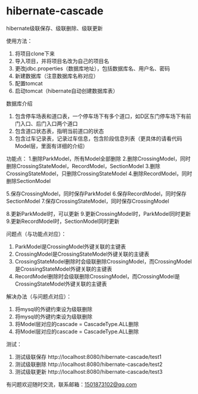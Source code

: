 # hibernate-cascade
hibernate级联保存、级联删除、级联更新

使用方法：
1. 将项目clone下来
2. 导入项目，并将项目名改为自己的项目名
3. 更改jdbc.properties（数据库地址），包括数据库名、用户名、密码
4. 新建数据库（注意数据库名称对应）
5. 配置tomcat
6. 启动tomcat（hibernate自动创建数据库表）

数据库介绍
1. 包含停车场表和道口表，一个停车场下有多个道口，如D区东门停车场下有前门入口、后门入口两个道口
2. 包含道口状态表，指明当前道口的状态
3. 包含过车记录表，记录过车信息，包含阶段信息列表（更具体的请看代码Model层，里面有详细的介绍）

功能点：
1.删除ParkModel，所有Model全部删除
2.删除CrossingModel，同时删除CrossingStateModel，RecordModel，SectionModel
3.删除CrossingStateModel，只删除CrossingStateModel
4.删除RecordModel，同时删除SectionModel

5.保存CrossingModel，同时保存ParkModel
6.保存RecordModel，同时保存SectionModel
7.保存CrossingStateModel，同时保存CrossingModel

8.更新ParkModel时，可以更新
9.更新CrossingModel时，ParkModel同时更新
9.更新RecordModel时，SectionModel同时更新

问题点（与功能点对应）：
1. ParkModel是CrossingModel外键关联的主键表
2. CrossingModel是CrossingStateModel外键关联的主键表
3. CrossingStateModel删除时会级联删除CrossingModel，而CrossingModel是CrossingStateModel外键关联的主键表
4. RecordModel删除时会级联删除CrossingModel，而CrossingModel是CrossingStateModel外键关联的主键表

解决办法（与问题点对应）：
1. 将mysql的外键约束设为级联删除
2. 将mysql的外键约束设为级联删除
3. 将Model层对应的cascade = CascadeType.ALL删除
4. 将Model层对应的cascade = CascadeType.ALL删除

测试：
1. 测试级联保存 http://localhost:8080/hibernate-cascade/test1
2. 测试级联删除 http://localhost:8080/hibernate-cascade/test2
3. 测试级联更新 http://localhost:8080/hibernate-cascade/test3

有问题欢迎随时交流，联系邮箱：1501873102@qq.com
